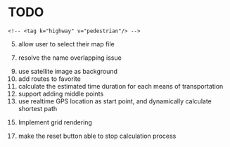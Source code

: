 # TODO
<!-- 1. add search function -->
<!-- 2. add name tag to nodes -->
<!-- 3. add multiple modes(walking, riding, driving, public transport) in the form of tickbox ---- self.get_whitelist() -->
    <!-- <tag k="highway" v="pedestrian"/> -->

<!-- 4. resolve the issue of path not found -->
5. allow user to select their map file
<!-- 6. change finding_node to be async -->
7. resolve the name overlapping issue
<!-- 8. add more path-finding algorithms -->
9. use satellite image as background
10. add routes to favorite
11. calculate the estimated time duration for each means of transportation
12. support adding middle points
13. use realtime GPS location as start point, and dynamically calculate shortest path
<!-- 14. let the backend run all the time -->
15. Implement grid rendering
<!-- 16. time the path finding process -->
17. make the reset button able to stop calculation process